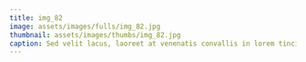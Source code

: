 ```yaml
--- 
title: img_82
image: assets/images/fulls/img_82.jpg 
thumbnail: assets/images/thumbs/img_82.jpg 
caption: Sed velit lacus, laoreet at venenatis convallis in lorem tincidunt. 
--- 
```

